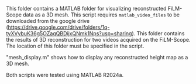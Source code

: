 This folder contains a MATLAB folder for visualizing reconstructed FiLM-Scope data as a 3D mesh. This script requires ``matlab_video_files`` to be downloaded from the google drive (https://drive.google.com/drive/folders/1q-tyXVybuK36g5OZaqQBDijxQNmk1Nps?usp=sharing). This folder contains the results of 3D reconstruction for two videos acquired on the FiLM-Scope. The location of this folder must be specified in the script. 

"mesh_display.m" shows how to display any reconstructed height map as a 3D mesh. 

Both scripts were tested using MATLAB R2024a.
